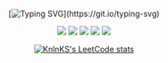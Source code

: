 <div align="center">
  
[![Typing SVG](https://readme-typing-svg.demolab.com?font=Fira+Code&pause=1000&color=007EFF&background=21262D&center=true&vCenter=true&random=false&width=700&lines=Welcome+to+my+GitHub%2C+boddy.)](https://git.io/typing-svg)

</div>


  
<div align="center">


![](https://github-profile-summary-cards.vercel.app/api/cards/profile-details?username=FacePunch1337&theme=github_dark)
![](https://github-profile-summary-cards.vercel.app/api/cards/repos-per-language?username=FacePunch1337&theme=github_dark)
![](https://github-profile-summary-cards.vercel.app/api/cards/most-commit-language?username=FacePunch1337&theme=github_dark)
![](https://github-profile-summary-cards.vercel.app/api/cards/stats?username=FacePunch1337&theme=github_dark)
![](https://github-profile-summary-cards.vercel.app/api/cards/productive-time?username=FacePunch1337&theme=github_dark)


[![KnlnKS's LeetCode stats](https://leetcode-stats-six.vercel.app/api?username=FacePunch1337&theme=dark)](https://github.com/FacePunch1337/leetcode-stats)
</div>


  




<!--<picture>
  <source
    media="(prefers-color-scheme: dark)"
    srcset="https://raw.githubusercontent.com/FacePunch1337/snk/output/github-contribution-grid-snake-dark.svg"
  />
  <source
    media="(prefers-color-scheme: light)"
    srcset="https://raw.githubusercontent.com/FacePunch1337/snk/output/github-contribution-grid-snake.svg"
  />
  <img
    alt="github contribution grid snake animation"
    src="https://raw.githubusercontent.com/FacePunch1337/snk/output/github-contribution-grid-snake.svg"
  />
</picture>-->

